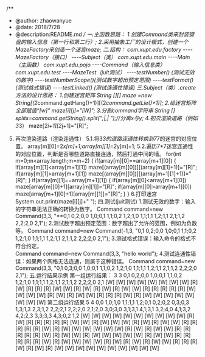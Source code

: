 ﻿/**
 * @author: zhaowanyue
 * @date: 2018/7/28
 * @description:README.md
 */
一.主函数思路：
1.创建Command类来封装键盘的输入信息（第一行和第二行）;
2.采用抽象工厂的设计模式，创建一个MazeFactory来创造一个迷宫maze;
二.结构：
com.xupt.edu.factory
      ----MazeFactory（接口）
      ----Subject（类）
com.xupt.edu.main
      ----Main（主函数）
com.xupt.edu.pojo
      ----Command（输入信息类）
com.xupt.edu.test
      ----MazeTest（juit测试）
         ----testNumber() (测试无效的数字)
         ----testNumberScope()(测试数字超出预定范围)
         ----testFormat() (测试格式错误)
         ----testLinked() (测试连通性错误)
三.Subject（类）.create方法的设计思路：
1.创建迷宫矩阵
String [][] maze =new String[(2*command.getHang()+1)][(2*command.getLie()+1)];
2.给迷宫矩阵全部赋值“[w]”
maze[i][j]="[W]";
3.分割command字符串
String [] splits=command.getString().split(";|,| ");//分离x与y;
4.初次渲染道路（例如3*3）
maze[2*i+1][2*j+1]="[R]";
5. 再次渲染道路（渲染连通性）
    5.1.将3*3的道路连通性转换到7*7的迷宫的对应位置。
        array[m][0]=2*x[m]+1;array[m][1]=2*y[m]+1;
    5.2.遍历7*7迷宫连通性的对应位置，判断是否哪些道路直接连通，然后打通中间的墙。
        for(int m=0;m<array.length;m=m+2)
                {
                    if(array[m][0]==array[m+1][0])
                    {
                        if(array[m][1]<array[m+1][1])
                        maze[(array[m][0])][(array[m][1]+1)]="[R]";
                        if(array[m][1]>array[m+1][1])
                            maze[(array[m][0])][(array[m+1][1]+1)]="[R]";
                    }
                    if(array[m][1]==array[m+1][1])
                    {
                        if(array[m][0]<array[m+1][0])
                            maze[array[m][0]+1][array[m][1]]="[R]";
                        if(array[m][0]>array[m+1][0])
                            maze[array[m+1][0]+1][array[m][1]]="[R]";
                    }
                }
6.打印迷宫     
System.out.print(maze[i][j]+" ");
四.测试(juit测试)
1.测试无效的数字：输入的字符串无法正确的转换为数字。
Command command=new Command(3,3, "**0,1 0,2;0,0 1,0;0,1 1,1;0,2 1,2;1,0 1,1;1,1 1,2;1,1 2,1;1,2 2,2;2,0 2,1");
2.测试数字超出预定范围：数字超出了允许的范围，例如为负数等。
Command command=new Command(-1,3, "0,1 0,2;0,0 1,0;0,1 1,1;0,2 1,2;1,0 1,1;1,1 1,2;1,1 2,1;1,2 2,2;2,0 2,1");
3.测试格式错误：输入命令的格式不符合约定。    
Command command=new Command(3,3, "hello world");
4.测试连通性错误：如果两个网格无法连通，则属于这种错误。
Command command=new Command(3,3, "0,1 0,3;0,0 1,0;0,1 1,1;0,2 1,2;1,0 1,1;1,1 1,2;1,1 2,1;1,2 2,2;2,0 2,1");
五.运行结果示例
第一组运行结果：
3 3
0,1 0,2;0,0 1,0;0,1 1,1;0,2 1,2;1,0 1,1;1,1 1,2;1,1 2,1;1,2 2,2;2,0 2,1
[W] [W] [W] [W] [W] [W] [W] 
[W] [R] [W] [R] [R] [R] [W] 
[W] [R] [W] [R] [W] [R] [W] 
[W] [R] [R] [R] [R] [R] [W] 
[W] [W] [W] [R] [W] [R] [W] 
[W] [R] [R] [R] [W] [R] [W] 
[W] [W] [W] [W] [W] [W] [W] 
第二组运行结果
5 4
0,0 1,0;1,0 1,1;1,1 1,2;0,1 0,2;0,2 0,3;0,3 1,3;1,3 2,3;1,2 2,2;2,1 2,2;2,0 2,1;2,0 3,0;3,0 3,1;3,1 4,1;3,1 3,2;4,0 4,1;3,2 4,2;2,3 3,3;3,3 4,3;0,2 1,2
[W] [W] [W] [W] [W] [W] [W] [W] [W] 
[W] [R] [W] [R] [R] [R] [R] [R] [W] 
[W] [R] [W] [W] [W] [R] [W] [R] [W] 
[W] [R] [R] [R] [R] [R] [W] [R] [W] 
[W] [W] [W] [W] [W] [R] [W] [R] [W] 
[W] [R] [R] [R] [R] [R] [W] [R] [W] 
[W] [R] [W] [W] [W] [W] [W] [R] [W] 
[W] [R] [R] [R] [R] [R] [W] [R] [W] 
[W] [W] [W] [R] [W] [R] [W] [R] [W] 
[W] [R] [R] [R] [W] [R] [W] [R] [W] 
[W] [W] [W] [W] [W] [W] [W] [W] [W] 
        
 